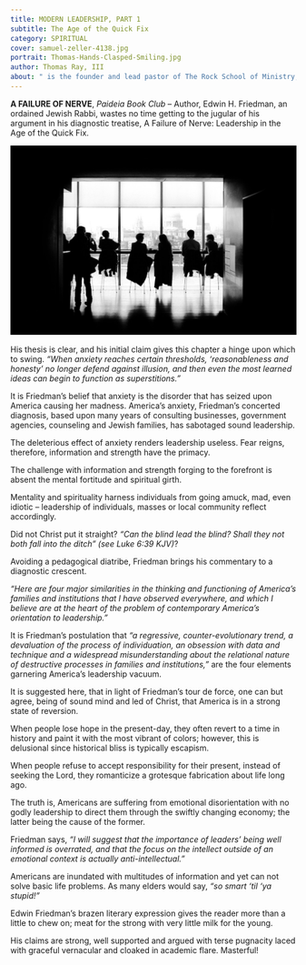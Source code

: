 ```yaml
---
title: MODERN LEADERSHIP, PART 1
subtitle: The Age of the Quick Fix
category: SPIRITUAL
cover: samuel-zeller-4138.jpg
portrait: Thomas-Hands-Clasped-Smiling.jpg
author: Thomas Ray, III
about: " is the founder and lead pastor of The Rock School of Ministry, with more than 25 years of ministry experience. He holds both a MBA and MA in literary studies. One of his greatest passions is sharing the profound simplicity of God’s word."
---
```


**A FAILURE OF NERVE**, *Paideia Book Club* – Author, Edwin H. Friedman, an ordained Jewish Rabbi, wastes no time getting to the jugular of his argument in his diagnostic treatise, A Failure of Nerve: Leadership in the Age of the Quick Fix.  

![unsplash.com](./samuel-zeller-4138.jpg)

His thesis is clear, and his initial claim gives this chapter a hinge upon which to swing. *“When anxiety reaches certain thresholds, ‘reasonableness and honesty’ no longer defend against illusion, and then even the most learned ideas can begin to function as superstitions.”* 

It is Friedman’s belief that anxiety is the disorder that has seized upon America causing her madness.
America’s anxiety, Friedman’s concerted diagnosis, based upon many years of consulting businesses, government agencies, counseling and Jewish families, has sabotaged sound leadership. 

The deleterious effect of anxiety renders leadership useless. Fear reigns, therefore, information and strength have the primacy.  

The challenge with information and strength forging to the forefront is absent the mental fortitude and spiritual girth.

Mentality and spirituality harness individuals from going amuck, mad, even idiotic – leadership of individuals, masses or local community reflect accordingly.  

Did not Christ put it straight? *“Can the blind lead the blind? Shall they not both fall into the ditch” (see Luke 6:39 KJV)*?

Avoiding a pedagogical diatribe, Friedman brings his commentary to a diagnostic crescent. 

*“Here are four major similarities in the thinking and functioning of America’s families and institutions that I have observed everywhere, and which I believe are at the heart of the problem of contemporary America’s orientation to leadership.”* 

It is Friedman’s postulation that *“a regressive, counter-evolutionary trend, a devaluation of the process of individuation, an obsession with data and technique and a widespread misunderstanding about the relational nature of destructive processes in families and institutions,”* are the four elements garnering America’s leadership vacuum. 

It is suggested here, that in light of Friedman’s tour de force, one can but agree, being of sound mind and led of Christ, that America is in a strong state of reversion.  

When people lose hope in the present-day, they often revert to a time in history and paint it with the most vibrant of colors; however, this is delusional since historical bliss is typically escapism. 

When people refuse to accept responsibility for their present, instead of seeking the Lord, they romanticize a grotesque fabrication about life long ago.  

The truth is, Americans are suffering from emotional disorientation with no godly leadership to direct them through the swiftly changing economy; the latter being the cause of the former.  

Friedman says, *“I will suggest that the importance of leaders’ being well informed is overrated, and that the focus on the intellect outside of an emotional context is actually anti-intellectual.”* 

Americans are inundated with multitudes of information and yet can not solve basic life problems.  As many elders would say, *“so smart ‘til ‘ya stupid!”*

Edwin Friedman’s brazen literary expression gives the reader more than a little to chew on; meat for the strong with very little milk for the young.  

His claims are strong, well supported and argued with terse pugnacity laced with graceful vernacular and cloaked in academic flare.  Masterful! 
